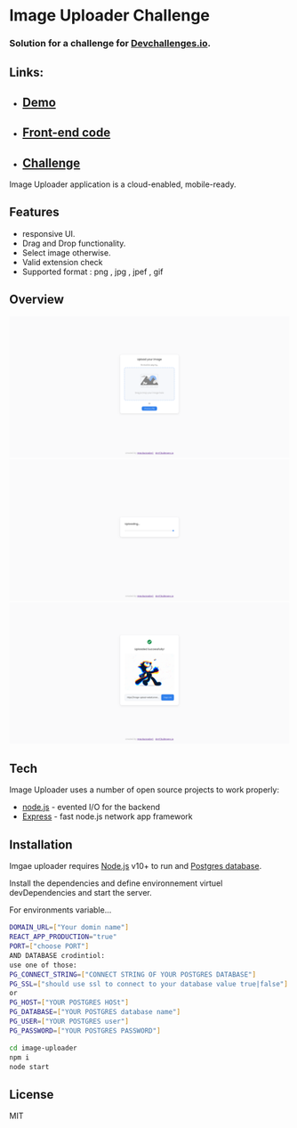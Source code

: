 # Image Uploader Challenge
### Solution for a challenge for [Devchallenges.io](https://devchallenges.io/).

## Links:
- ## [Demo](https://image-upload-websit.onrender.com)
- ## [Front-end code](https://github.com/moharambe1/image-uploader)
- ## [Challenge](https://github.com/moharambe1/image-uploader)


Image Uploader application is a cloud-enabled, mobile-ready.

## Features
- responsive UI. 
- Drag and Drop functionality.
- Select image otherwise.
- Valid extension check
- Supported format : png , jpg , jpef , gif

## Overview

![alt text](https://github.com/moharambe1/image-uploader/blob/master/screenshot/1.png "uploading page")
![alt text](https://github.com/moharambe1/image-uploader/blob/master/screenshot/2.png "loading page")
![alt text](https://github.com/moharambe1/image-uploader/blob/master/screenshot/3.png "succes uploading page")

## Tech
Image Uploader uses a number of open source projects to work properly:
- [node.js] - evented I/O for the backend
- [Express] - fast node.js network app framework

## Installation

Imgae uploader requires [Node.js](https://nodejs.org/) v10+ to run and [Postgres database](https://www.postgresql.org/).

Install the dependencies and define environnement virtuel devDependencies and start the server.

For environments variable…
```sh
DOMAIN_URL=["Your domin name"]
REACT_APP_PRODUCTION="true"
PORT=["choose PORT"]
AND DATABASE crodintiol:
use one of those:
PG_CONNECT_STRING=["CONNECT STRING OF YOUR POSTGRES DATABASE"]
PG_SSL=["should use ssl to connect to your database value true|false"]
or
PG_HOST=["YOUR POSTGRES HOSt"]
PG_DATABASE=["YOUR POSTGRES database name"]
PG_USER=["YOUR POSTGRES user"]
PG_PASSWORD=["YOUR POSTGRES PASSWORD"]
```

```sh
cd image-uploader
npm i
node start
```


## License

MIT


[//]: # (These are reference links used in the body of this note and get stripped out when the markdown processor does its job. There is no need to format nicely because it shouldn't be seen. Thanks SO - http://stackoverflow.com/questions/4823468/store-comments-in-markdown-syntax)

   [node.js]: <http://nodejs.org>
   [express]: <http://expressjs.com>
